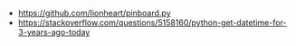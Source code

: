 - https://github.com/lionheart/pinboard.py
- https://stackoverflow.com/questions/5158160/python-get-datetime-for-3-years-ago-today
